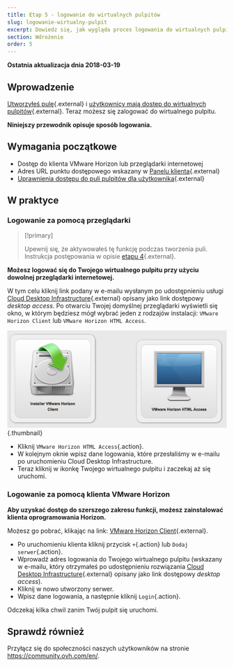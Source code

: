```yaml
---
title: Etap 5 - logowanie do wirtualnych pulpitów
slug: logowanie-wirtualny-pulpit
excerpt: Dowiedz się, jak wygląda proces logowania do wirtualnych pulpitów
section: Wdrożenie
order: 5
---
```


**Ostatnia aktualizacja dnia 2018-03-19**

## Wprowadzenie

[Utworzyłeś pulę](https://docs.ovh.com/pl/cloud-desktop-infrastructure/jak-utworzyc-pule/){.external} i [użytkownicy mają dostęp do wirtualnych pulpitów](https://docs.ovh.com/pl/cloud-desktop-infrastructure/udostepnianie-pulpitu/){.external}. Teraz możesz się zalogować do wirtualnego pulpitu.

**Niniejszy przewodnik opisuje sposób logowania.**

## Wymagania początkowe

- Dostęp do klienta VMware Horizon lub przeglądarki internetowej
- Adres URL punktu dostępowego wskazany w [Panelu klienta](https://www.ovh.com/auth/?action=gotomanager){.external}
- [Uprawnienia dostępu do puli pulpitów dla użytkownika](https://docs.ovh.com/pl/cloud-desktop-infrastructure/udostepnianie-pulpitu/){.external}


## W praktyce

### Logowanie za pomocą przeglądarki

> [!primary]
>
> Upewnij się, że aktywowałeś tę funkcję podczas tworzenia puli. Instrukcja postępowania w opisie [etapu 4](https://docs.ovh.com/pl/cloud-desktop-infrastructure/udostepnianie-pulpitu/){.external}.
> 

**Możesz logować się do Twojego wirtualnego pulpitu przy użyciu dowolnej przeglądarki internetowej.**

W tym celu kliknij link podany w e-mailu wysłanym po udostępnieniu usługi [Cloud Desktop Infrastructure](https://www.ovh.pl/cloud/cloud-desktop/infrastructure/){.external} opisany jako link dostępowy *desktop access*. Po otwarciu Twojej domyślnej przeglądarki wyświetli się okno, w którym będziesz mógł wybrać jeden z rodzajów instalacji: `VMware Horizon Client` lub `VMware Horizon HTML Access`.

![Strona główna Horizon](images/1200.png){.thumbnail}

- Kliknij `VMware Horizon HTML Access`{.action}.
- W kolejnym oknie wpisz dane logowania, które przesłaliśmy w e-mailu po uruchomieniu Cloud Desktop Infrastructure.
- Teraz kliknij w ikonkę Twojego wirtualnego pulpitu i zaczekaj aż się uruchomi.


### Logowanie za pomocą klienta VMware Horizon

**Aby uzyskać dostęp do szerszego zakresu funkcji, możesz zainstalować klienta oprogramowania Horizon.**

Możesz go pobrać, klikając na link: [VMware Horizon Client](https://my.vmware.com/en/web/vmware/info/slug/desktop_end_user_computing/vmware_horizon_clients/4_0){.external}.

- Po uruchomieniu klienta kliknij przycisk `+`{.action} lub `Dodaj serwer`{.action}.
- Wprowadź adres logowania do Twojego wirtualnego pulpitu (wskazany w e-mailu, który otrzymałeś po udostępnieniu rozwiązania [Cloud Desktop Infrastructure](https://www.ovh.pl/cloud/cloud-desktop/infrastructure/){.external} opisany jako link dostępowy *desktop access*).
- Kliknij w nowo utworzony serwer.
- Wpisz dane logowania, a następnie kliknij `Login`{.action}.

Odczekaj kilka chwil zanim Twój pulpit się uruchomi.

## Sprawdź również

Przyłącz się do społeczności naszych użytkowników na stronie <https://community.ovh.com/en/>.